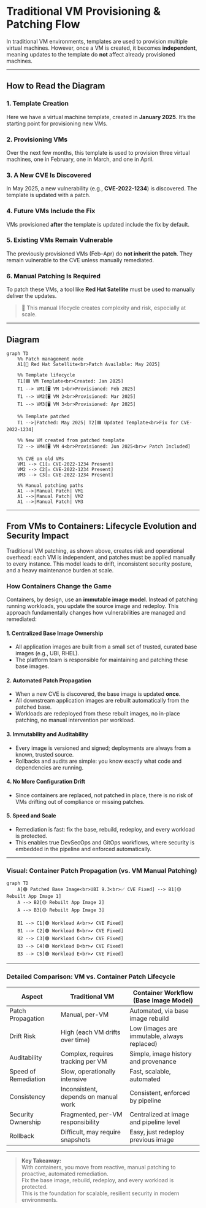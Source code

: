 # Traditional VM Provisioning & Patching Flow

In traditional VM environments, templates are used to provision multiple virtual machines. However, once a VM is created, it becomes **independent**, meaning updates to the template do **not** affect already provisioned machines.

---

## How to Read the Diagram

### 1. **Template Creation**
Here we have a virtual machine template, created in **January 2025**. It’s the starting point for provisioning new VMs.

### 2. **Provisioning VMs**
Over the next few months, this template is used to provision three virtual machines, one in February, one in March, and one in April.

### 3. **A New CVE Is Discovered**
In May 2025, a new vulnerability (e.g., **CVE-2022-1234**) is discovered. The template is updated with a patch.

### 4. **Future VMs Include the Fix**
VMs provisioned **after** the template is updated include the fix by default.

### 5. **Existing VMs Remain Vulnerable**
The previously provisioned VMs (Feb–Apr) do **not inherit the patch**. They remain vulnerable to the CVE unless manually remediated.

### 6. **Manual Patching Is Required**
To patch these VMs, a tool like **Red Hat Satellite** must be used to manually deliver the updates.

> 🔁 This manual lifecycle creates complexity and risk, especially at scale.

---

## Diagram

```mermaid
graph TD
    %% Patch management node
    A1[📡 Red Hat Satellite<br>Patch Available: May 2025]

    %% Template lifecycle
    T1[🟦 VM Template<br>Created: Jan 2025]
    T1 --> VM1[🖥️ VM 1<br>Provisioned: Feb 2025]
    T1 --> VM2[🖥️ VM 2<br>Provisioned: Mar 2025]
    T1 --> VM3[🖥️ VM 3<br>Provisioned: Apr 2025]

    %% Template patched
    T1 -->|Patched: May 2025| T2[🟦 Updated Template<br>Fix for CVE-2022-1234]

    %% New VM created from patched template
    T2 --> VM4[🖥️ VM 4<br>Provisioned: Jun 2025<br>✔️ Patch Included]

    %% CVE on old VMs
    VM1 --> C1[⚠️ CVE-2022-1234 Present]
    VM2 --> C2[⚠️ CVE-2022-1234 Present]
    VM3 --> C3[⚠️ CVE-2022-1234 Present]

    %% Manual patching paths
    A1 -->|Manual Patch| VM1
    A1 -->|Manual Patch| VM2
    A1 -->|Manual Patch| VM3
````

---

## From VMs to Containers: Lifecycle Evolution and Security Impact

Traditional VM patching, as shown above, creates risk and operational overhead: each VM is independent, and patches must be applied manually to every instance. This model leads to drift, inconsistent security posture, and a heavy maintenance burden at scale.

### How Containers Change the Game

Containers, by design, use an **immutable image model**. Instead of patching running workloads, you update the source image and redeploy. This approach fundamentally changes how vulnerabilities are managed and remediated:

#### 1. **Centralized Base Image Ownership**
- All application images are built from a small set of trusted, curated base images (e.g., UBI, RHEL).
- The platform team is responsible for maintaining and patching these base images.

#### 2. **Automated Patch Propagation**
- When a new CVE is discovered, the base image is updated **once**.
- All downstream application images are rebuilt automatically from the patched base.
- Workloads are redeployed from these rebuilt images, no in-place patching, no manual intervention per workload.

#### 3. **Immutability and Auditability**
- Every image is versioned and signed; deployments are always from a known, trusted source.
- Rollbacks and audits are simple: you know exactly what code and dependencies are running.

#### 4. **No More Configuration Drift**
- Since containers are replaced, not patched in place, there is no risk of VMs drifting out of compliance or missing patches.

#### 5. **Speed and Scale**
- Remediation is fast: fix the base, rebuild, redeploy, and every workload is protected.
- This enables true DevSecOps and GitOps workflows, where security is embedded in the pipeline and enforced automatically.

---

### Visual: Container Patch Propagation (vs. VM Manual Patching)

```mermaid
graph TD
    A[🟢 Patched Base Image<br>UBI 9.3<br>✅ CVE Fixed] --> B1[🟡 Rebuilt App Image 1]
    A --> B2[🟡 Rebuilt App Image 2]
    A --> B3[🟡 Rebuilt App Image 3]

    B1 --> C1[🟢 Workload A<br>✔️ CVE Fixed]
    B1 --> C2[🟢 Workload B<br>✔️ CVE Fixed]
    B2 --> C3[🟢 Workload C<br>✔️ CVE Fixed]
    B3 --> C4[🟢 Workload D<br>✔️ CVE Fixed]
    B3 --> C5[🟢 Workload E<br>✔️ CVE Fixed]
```

---

### Detailed Comparison: VM vs. Container Patch Lifecycle

| Aspect                | Traditional VM                        | Container Workflow (Base Image Model)      |
|-----------------------|---------------------------------------|--------------------------------------------|
| Patch Propagation     | Manual, per-VM                        | Automated, via base image rebuild          |
| Drift Risk            | High (each VM drifts over time)       | Low (images are immutable, always replaced)|
| Auditability          | Complex, requires tracking per VM     | Simple, image history and provenance       |
| Speed of Remediation  | Slow, operationally intensive         | Fast, scalable, automated                  |
| Consistency           | Inconsistent, depends on manual work  | Consistent, enforced by pipeline           |
| Security Ownership    | Fragmented, per-VM responsibility     | Centralized at image and pipeline level    |
| Rollback              | Difficult, may require snapshots      | Easy, just redeploy previous image         |

---

> **Key Takeaway:**  
> With containers, you move from reactive, manual patching to proactive, automated remediation.  
> Fix the base image, rebuild, redeploy, and every workload is protected.  
> This is the foundation for scalable, resilient security in modern environments.
